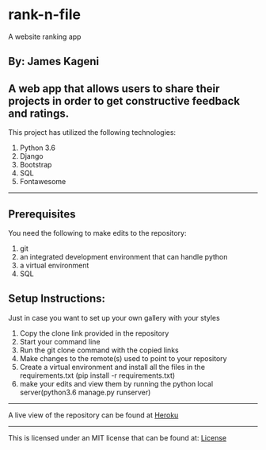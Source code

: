 # rank-n-file
A website ranking app 

By: James Kageni
---
A web app that allows users to share their projects in order to get constructive feedback and ratings.
---
This project has utilized the following technologies:
1. Python 3.6
2. Django
3. Bootstrap
4. SQL
5. Fontawesome

---
## Prerequisites
You need the following to make edits to the repository:
1. git
2. an integrated development environment that can handle python
3. a virtual environment
4. SQL


## Setup Instructions:
Just in case you want to set up your own gallery with your styles
  1. Copy the clone link provided in the repository
  2. Start your command line
  3. Run the git clone command with the copied links
  4. Make changes to the remote(s) used to point to your repository
  5. Create a virtual environment and install all the files in the requirements.txt (pip install -r requirements.txt)
  7. make your edits and view them by running the python local server(python3.6 manage.py runserver)
  
  ---
  
  A live view of the repository can be found at [Heroku](https://rank-n-file.herokuapp.com/)
___
This is licensed under an MIT license that can be found at: [License](LICENSE)